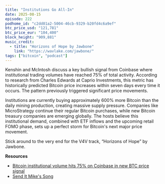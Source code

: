 ```yaml
---
title: "Institutions Go All-In"
date: 2025-08-15
episode: 222
podhome_id: "c2dd01a2-5004-46cb-9329-b20fd4c6a9ef"
btc_price_usd: "121,781" 
btc_price_eur: "104,400"
block_height: "909,881"
music_credit:
  - title: "Horizons of Hope by Jawbone"
    link: "https://wavlake.com/jawbone/"
tags: ["bitcoin", "podcast"]
---
```

Kenshin and McIntosh discuss a key bullish signal from Coinbase where institutional trading volumes have reached 75% of total activity. According to research from Charles Edwards at Caprio Investments, this metric has historically predicted Bitcoin price increases within seven days every time it occurs. The pattern previously triggered significant price movements.

Institutions are currently buying approximately 600% more Bitcoin than the daily mining production, creating massive supply pressure. Companies like MicroStrategy continue their regular Bitcoin purchases, while new Bitcoin treasury companies are emerging globally. The hosts believe this institutional demand, combined with ETF inflows and the upcoming retail FOMO phase, sets up a perfect storm for Bitcoin's next major price movement.

Stick around to the very end for the V4V track, “Horizons of Hope” by Jawbone.

**Resources**

- [Bitcoin institutional volume hits 75% on Coinbase in new BTC price signal](https://cointelegraph.com/news/bitcoin-institutional-volume-hits-75-on-coinbase-new-btc-price-signal)
- [Send It Mike's Song](https://suno.com/song/5f206135-34eb-43d7-8dd5-267c5922f8d8?sh=mh5UAtRicEIFLvOt)
